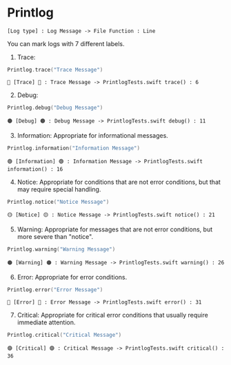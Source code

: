 # Printlog

```
[Log type] : Log Message -> File Function : Line
```

You can mark logs with 7 different labels.

1. Trace:
```swift
Printlog.trace("Trace Message")
```
```
🔵 [Trace] 🔵 : Trace Message -> PrintlogTests.swift trace() : 6
```

2. Debug:
```swift
Printlog.debug("Debug Message")
```
```
🟤 [Debug] 🟤 : Debug Message -> PrintlogTests.swift debug() : 11
```

3. Information: Appropriate for informational messages.
```swift
Printlog.information("Information Message")
```
```
🟢 [Information] 🟢 : Information Message -> PrintlogTests.swift information() : 16
```

4. Notice: Appropriate for conditions that are not error conditions, but that may require special handling.
```swift
Printlog.notice("Notice Message")
```
```
🟡 [Notice] 🟡 : Notice Message -> PrintlogTests.swift notice() : 21
```

5. Warning: Appropriate for messages that are not error conditions, but more severe than "notice".
```swift
Printlog.warning("Warning Message")
```
```
🟠 [Warning] 🟠 : Warning Message -> PrintlogTests.swift warning() : 26
```

6. Error: Appropriate for error conditions.
```swift
Printlog.error("Error Message")
```
```
🔴 [Error] 🔴 : Error Message -> PrintlogTests.swift error() : 31
```

7. Critical: Appropriate for critical error conditions that usually require immediate attention.
```swift
Printlog.critical("Critical Message")
```
```
🟣 [Critical] 🟣 : Critical Message -> PrintlogTests.swift critical() : 36
```

